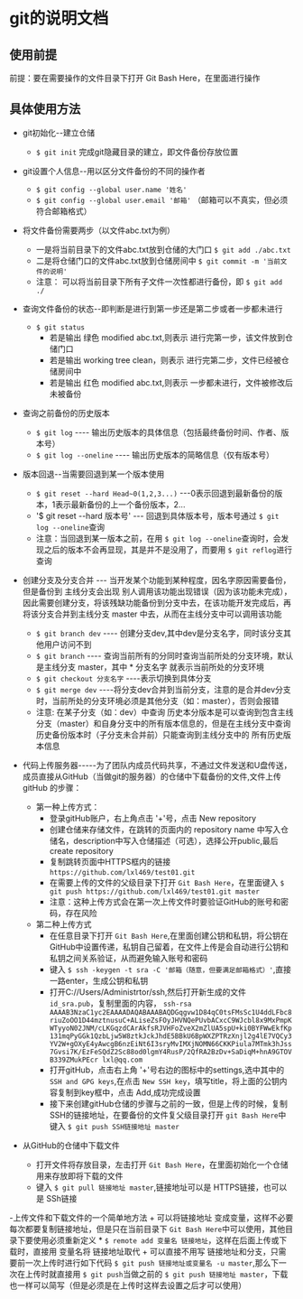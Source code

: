 # git的说明文档
## 使用前提
前提：要在需要操作的文件目录下打开 Git Bash Here，在里面进行操作
## 具体使用方法
- git初始化--建立仓储
    + `$ git init` 完成git隐藏目录的建立，即文件备份存放位置
    
- git设置个人信息--用以区分文件备份的不同的操作者
    + `$ git config --global user.name '姓名'`
    + `$ git config --global user.email '邮箱'` （邮箱可以不真实，但必须符合邮箱格式）
    
- 将文件备份需要两步（以文件abc.txt为例）
    + 一是将当前目录下的文件abc.txt放到仓储的大门口 `$ git add ./abc.txt`
    + 二是将仓储门口的文件abc.txt放到仓储房间中 `$ git commit -m '当前文件的说明'`
    + 注意： 可以将当前目录下所有子文件一次性都进行备份，即 `$ git add ./`
    
- 查询文件备份的状态--即判断是进行到第一步还是第二步或者一步都未进行
    + `$ git status` 
       * 若是输出 绿色 modified abc.txt,则表示 进行完第一步，该文件放到仓储门口
       * 若是输出  working tree clean，则表示 进行完第二步，文件已经被仓储房间中
       * 若是输出 红色 modified abc.txt,则表示 一步都未进行，文件被修改后未被备份
       
- 查询之前备份的历史版本 
    + `$ git log` ---- 输出历史版本的具体信息（包括最终备份时间、作者、版本号）
    + `$ git log --oneline` ---- 输出历史版本的简略信息（仅有版本号）
    
- 版本回退--当需要回退到某一个版本使用
    + `$ git reset --hard Head~0(1,2,3...)` ---0表示回退到最新备份的版本，1表示最新备份的上一个备份版本，2...
    + '$ git reset --hard 版本号' --- 回退到具体版本号，版本号通过 `$ git log --oneline`查询
    + 注意：当回退到某一版本之前，在用 `$ git log --oneline`查询时，会发现之后的版本不会再显现，其是并不是没用了，而要用 `$ git reflog`进行查询

- 创建分支及分支合并 --- 当开发某个功能到某种程度，因名字原因需要备份，但是备份到 主线分支会出现 别人调用该功能出现错误（因为该功能未完成），因此需要创建分支，将该残缺功能备份到分支中去，在该功能开发完成后，再将该分支合并到主线分支 master 中去，从而在主线分支中可以调用该功能
    + `$ git branch dev` ---- 创建分支dev,其中dev是分支名字，同时该分支其他用户访问不到
    + `$ git branch` ---- 查询当前所有的分同时查询当前所处的分支环境，默认是主线分支 master，其中 * 分支名字 就表示当前所处的分支环境
    + `$ git checkout 分支名字` ----表示切换到具体分支
    + `$ git merge dev` ----将分支dev合并到当前分支，注意的是合并dev分支时，当前所处的分支环境必须是其他分支（如：master），否则会报错
    + 注意: 在某子分支（如：dev）中查询 历史本分版本是可以查询到包含主线分支（master）和自身分支中的所有版本信息的，但是在主线分支中查询历史备份版本时（子分支未合并前）只能查询到主线分支中的 所有历史版本信息
    
- 代码上传服务器-----为了团队内成员代码共享，不通过文件发送和U盘传送，成员直接从GitHub（当做git的服务器）的仓储中下载备份的文件,文件上传 gitHub 的步骤：
    + 第一种上传方式：
        * 登录gitHub账户，右上角点击 '+'号，点击 New repository
        * 创建仓储来存储文件，在跳转的页面内的 repository name 中写入仓储名，description中写入仓储描述（可选），选择公开public,最后 create repository
        * 复制跳转页面中HTTPS框内的链接 `https://github.com/lxl469/test01.git`
        * 在需要上传的文件的父级目录下打开 `Git Bash Here`，在里面键入 `$ git push https://github.com/lxl469/test01.git master`
        * 注意：这种上传方式会在第一次上传文件时要验证GitHub的账号和密码，存在风险
    + 第二种上传方式
        * 在任意目录下打开 `Git Bash Here`,在里面创建公钥和私钥，将公钥在GitHub中设置传递，私钥自己留着，在文件上传是会自动进行公钥和私钥之间关系验证，从而避免输入账号和密码
        * 键入 `$ ssh -keygen -t sra -C '邮箱（随意，但要满足邮箱格式）'`,直接一路enter，生成公钥和私钥
        * 打开C://Users/Administrtor/ssh,然后打开新生成的文件 `id_sra.pub`，复制里面的内容， `ssh-rsa AAAAB3NzaC1yc2EAAAADAQABAAABAQDGqgvw1D84qC0tsFMsSc1U4ddLFbc8riuZoOO1D44mztnusuC+ALiseZsFOyJHVNQePUvbACxcC9WJcbl8x9MxPmpKWTyyoN02JNM/cLKGqzdCArAkfsRJVHFoZveX2mZlUA5spU+ki0BYFWwEkfKp131mqPyGGk1QzbLjw5W8ztkJckJhdE5BBkU6BpWXZPTRzXnjl2g4lE7VQCy3YV2W+gOXyE4yAwcgB6nzEiNt6I3sryMvIMXjNOMN66CKKPiula7MTmk3hJss7Gvsi7K/EzFeSQdZ2Sc88od0lgmY4RusP/2QfRA2BzDv+SaDiqM+hnA9GTOVB339ZMukPEcr lxl@qq.com
`
        * 打开gitHub，点击右上角 '+'号右边的图标中的settings,选中其中的 `SSH and GPG keys`,在点击 `New SSH key`，填写title，将上面的公钥内容复制到key框中，点击 Add,成功完成设置
        * 接下来创建gitHub仓储的步骤与之前的一致，但是上传的时候，复制SSH的链接地址，在要备份的文件复父级目录打开 `git Bash Here`中 键入 `$ git push SSH链接地址 master`
  
- 从GitHub的仓储中下载文件
    + 打开文件将存放目录，左击打开 `Git Bash Here`，在里面初始化一个仓储用来存放即将下载的文件
    + 键入 `$ git pull 链接地址 master`,链接地址可以是 HTTPS链接，也可以是 SSh链接
    
-上传文件和下载文件的一个简单地方法
    + 可以将链接地址 变成变量，这样不必要每次都要复制链接地址，但是只在当前目录下 `Git Bash Here`中可以使用，其他目录下要使用必须重新定义
        * `$ remote add 变量名 链接地址`，这样在后面上传或下载时，直接用 变量名将 链接地址取代
    + 可以直接不用写 链接地址和分支，只需要前一次上传时进行如下代码 `$ git push 链接地址或变量名 -u master`,那么下一次在上传时就直接用 `$ git push`当做之前的 `$ git push 链接地址 master`，下载也一样可以简写（但是必须是在上传时这样去设置之后才可以使用）